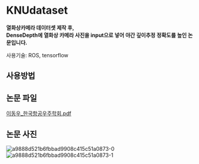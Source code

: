 # KNUdataset
<b>열화상카메라 데이터셋 제작 후, <br>
DenseDepth에 열화상 카메라 사진을 input으로 넣어 야간 깊이추정 정확도를 높인 논문입니다.</b>

사용기술:
ROS, tensorflow 

## 사용방법



## 논문 파일
[이동우_한국항공우주학회.pdf](https://github.com/woodong11/KNUdataset/files/14000266/_.pdf)




## 논문 사진

![a9888d521b6fbbad9908c415c51a0873-0](https://github.com/woodong11/KNUdataset/assets/91379630/2f29be82-5386-46f9-bf71-cab29bbbfdf2)
![a9888d521b6fbbad9908c415c51a0873-1](https://github.com/woodong11/KNUdataset/assets/91379630/a77a0962-dbda-4094-8072-edfef9a93b18)

